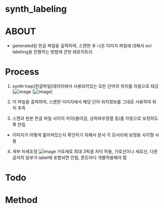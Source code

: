 # synth_labeling

# ABOUT

- generated된 한글 파일을 출력하여, 스캔한 후 나온 이미지 파일에 대해서 ocr labeling을 진행하는 방법에 관한 레포지토리

# Process
1) synth hwp(한글파일)데이터에서 사용되어있는 모든 단어의 위치를 자동으로 태깅
|![image](https://user-images.githubusercontent.com/63445349/175221551-dfc53c93-5fac-491f-a0a7-45b05d535ff3.png)
|![image](https://user-images.githubusercontent.com/63445349/175221455-64327b90-41b2-4a48-9133-21327653ff0e.png)|

2) 이 파일을 출력하여, 스캔한 이미지에서 해당 단어 위치정보를 그대로 사용하여 위치 추측


3) 스캔과 원본 한글 파일 사이의 차이(돌아감, 상하좌우정렬 등)를 자동으로 보정하도록 만듬
- 이미지가 어떻게 틀어져있는지 확인하기 위해서 문서 각 모서리에 보정용 사각형 사용

4) 세부 미세조정
![image](https://user-images.githubusercontent.com/63445349/175222460-c440767a-d39c-474f-a186-9b0dbbdbc413.png)
가로세로 최대 3픽셀 차이 허용, 가로선이나 세로선, 다른 글자의 일부가 label에 포함되면 안됨, 폰트마다 개별적용해야 함


# Todo

# Method
